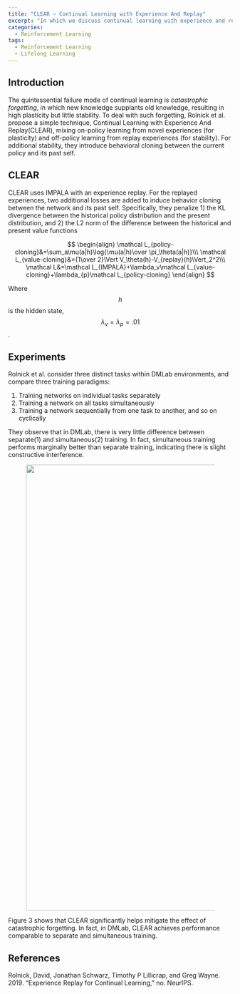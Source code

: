 ```yaml
---
title: "CLEAR — Continual Learning with Experience And Replay"
excerpt: "In which we discuss continual learning with experience and replay, a simple method preventing catastrophic forgetting and improve stability of learning."
categories:
  - Reinforcement Learning
tags:
  - Reinforcement Learning
  - Lifelong Learning
---
```


## Introduction

The quintessential failure mode of continual learning is *catastrophic forgetting*, in which new knowledge supplants old knowledge, resulting in high plasticity but little stability. To deal with such forgetting, Rolnick et al. propose a simple technique, Continual Learning with Experience And Replay(CLEAR), mixing on-policy learning from novel experiences (for plasticity) and off-policy learning from replay experiences (for stability). For additional stability, they introduce behavioral cloning between the current policy and its past self. 

## CLEAR

CLEAR uses IMPALA with an experience replay. For the replayed experiences, two additional losses are added to induce behavior cloning between the network and its past self. Specifically, they penalize 1) the KL divergence between the historical policy distribution and the present distribution, and 2) the L2 norm of the difference between the historical and present value functions

$$
\begin{align}
\mathcal L_{policy-cloning}&=\sum_a\mu(a|h)\log{\mu(a|h)\over \pi_\theta(a|h)}\\\
\mathcal L_{value-cloning}&={1\over 2}\Vert V_\theta(h)-V_{replay}(h)\Vert_2^2\\\
\mathcal L&=\mathcal L_{IMPALA}+\lambda_v\mathcal L_{value-cloning}+\lambda_{p}\mathcal L_{policy-cloning}
\end{align}
$$

Where $$h$$ is the hidden state, $$\lambda_v=\lambda_p=.01$$ .

## Experiments

Rolnick et al. consider three distinct tasks within DMLab environments, and compare three training paradigms:

1. Training networks on individual tasks separately
2. Training a network on all tasks simultaneously
3. Training a network sequentially from one task to another, and so on cyclically

They observe that in DMLab, there is very little difference between separate(1) and simultaneous(2) training. In fact, simultaneous training performs marginally better than separate training, indicating there is slight constructive interference.

<figure>
  <img src="{{ '/images/lieflong/CLEAR-Figure-3.png' | absolute_url }}" alt="" width="1000">
  <figcaption></figcaption>
  <style>
    figure figcaption {
    text-align: center;
    }
  </style>
</figure>

Figure 3 shows that CLEAR significantly helps mitigate the effect of catastrophic forgetting. In fact, in DMLab, CLEAR achieves performance comparable to separate and simultaneous training.

## References

Rolnick, David, Jonathan Schwarz, Timothy P Lillicrap, and Greg Wayne. 2019. “Experience Replay for Continual Learning,” no. NeurIPS.